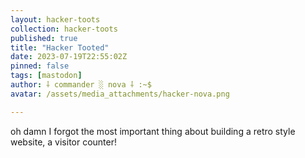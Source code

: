 ```yaml
---
layout: hacker-toots
collection: hacker-toots
published: true
title: "Hacker Tooted"
date: 2023-07-19T22:55:02Z
pinned: false
tags: [mastodon]
author: ⸸ commander ░ nova ⸸ :~$
avatar: /assets/media_attachments/hacker-nova.png

---
```


<p>oh damn I forgot the most important thing about building a retro style website, a visitor counter!</p>


